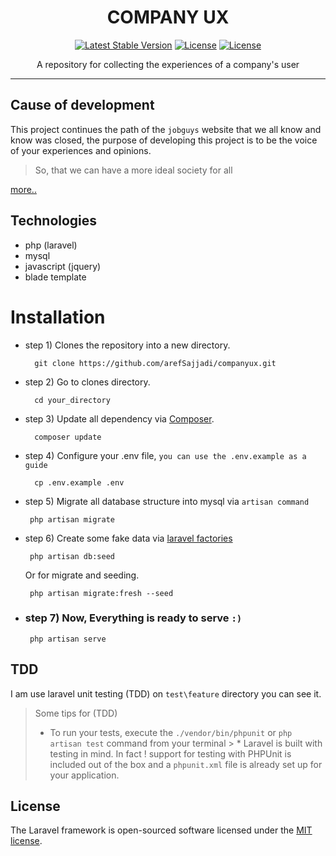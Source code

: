<h1 align="center">
    COMPANY UX
</h1>

<p align="center">
<a href="https://www.php.net"><img src="https://img.shields.io/badge/php-8.0.2-9cf" alt="Latest Stable Version"></a>
<a href="https://laravel.com"><img src="https://img.shields.io/badge/laravel-9.0-critical" alt="License"></a>
<a href="https://companyux.com"><img src="https://img.shields.io/badge/version-1.0.0-success" alt="License"></a>
</p>

<p align="center">
    A repository for collecting the experiences of a company's user
</p>

<hr>

## Cause of development

This project continues the path of the `jobguys` website that we all know and know was closed, the purpose of
developing this project is to be the voice of your experiences and opinions.
>So, that we can have a more ideal society for all

[more..](https://github.com/RaminNietzsche/jobguy/issues/6)

## Technologies
* php (laravel)
* mysql
* javascript (jquery)
* blade template


# Installation

* step 1) Clones the repository into a new directory.
  ```shell
    git clone https://github.com/arefSajjadi/companyux.git
  ```
* step 2) Go to clones directory.
  ```shell
    cd your_directory
  ```
* step 3) Update all dependency via  [Composer](http://getcomposer.org/).
  ```shell
    composer update
  ```
* step 4) Configure your .env file, `you can use the .env.example as a guide `
  ```shell
    cp .env.example .env
  ```
* step 5) Migrate all database structure into mysql via `artisan command`
  ```shell
   php artisan migrate
  ```
* step 6) Create some fake data
  via [laravel factories](https://laravel.com/docs/8.x/database-testing#factory-relationships)
  ```shell
   php artisan db:seed
  ```  
  Or for migrate and seeding.
  ```shell
   php artisan migrate:fresh --seed
  ```
* ### step 7) Now, Everything is ready to <b>serve</b> `:)`
  ```shell
   php artisan serve
  ```

## TDD

I am use laravel unit testing (TDD) on `test\feature` directory you can see it.
> Some tips for (TDD)
> * To run your tests, execute the `./vendor/bin/phpunit` or `php artisan test` command from your terminal
    >  * Laravel is built with testing in mind. In fact ! support for testing with PHPUnit is included out of the box
    and a
    `phpunit.xml` file is already set up for your application.

## License

The Laravel framework is open-sourced software licensed under the [MIT license](https://opensource.org/licenses/MIT).


  
